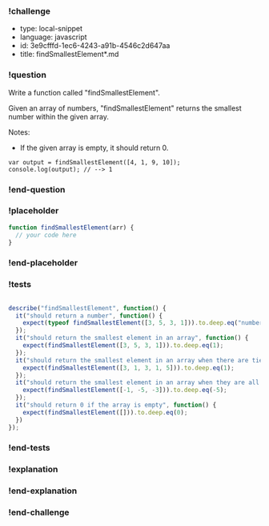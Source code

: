 ### !challenge

* type: local-snippet
* language: javascript
* id: 3e9cfffd-1ec6-4243-a91b-4546c2d647aa
* title: findSmallestElement*.md

### !question

Write a function called "findSmallestElement".

Given an array of numbers, "findSmallestElement" returns the smallest number within the given array.

Notes:
* If the given array is empty, it should return 0.

```
var output = findSmallestElement([4, 1, 9, 10]);
console.log(output); // --> 1
```

### !end-question

### !placeholder

```js
function findSmallestElement(arr) {
  // your code here
}
```

### !end-placeholder

### !tests

```js

describe("findSmallestElement", function() {
  it("should return a number", function() {
    expect(typeof findSmallestElement([3, 5, 3, 1])).to.deep.eq("number");
  });
  it("should return the smallest element in an array", function() {
    expect(findSmallestElement([3, 5, 3, 1])).to.deep.eq(1);
  });
  it("should return the smallest element in an array when there are ties", function() {
    expect(findSmallestElement([3, 1, 3, 1, 5])).to.deep.eq(1);
  });
  it("should return the smallest element in an array when they are all negative", function() {
    expect(findSmallestElement([-1, -5, -3])).to.deep.eq(-5);
  });
  it("should return 0 if the array is empty", function() {
    expect(findSmallestElement([])).to.deep.eq(0);
  })
});

```

### !end-tests

### !explanation

### !end-explanation

### !end-challenge
